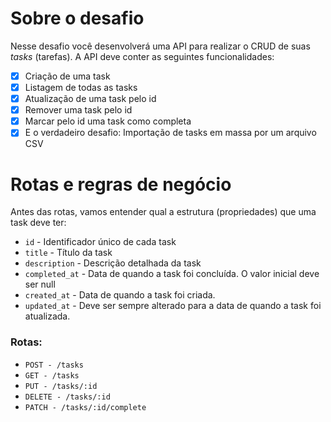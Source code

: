 # Sobre o desafio

Nesse desafio você desenvolverá uma API para realizar o CRUD de suas *tasks* (tarefas).
A API deve conter as seguintes funcionalidades:

- [x] Criação de uma task
- [x] Listagem de todas as tasks
- [x] Atualização de uma task pelo id
- [x] Remover uma task pelo id
- [x] Marcar pelo id uma task como completa 
- [x] E o verdadeiro desafio: Importação de tasks em massa por um arquivo CSV

# Rotas e regras de negócio

Antes das rotas, vamos entender qual a estrutura (propriedades) que uma task deve ter:

* `id` - Identificador único de cada task
* `title` - Título da task
* `description` - Descrição detalhada da task
* `completed_at` - Data de quando a task foi concluída. O valor inicial deve ser null
* `created_at` - Data de quando a task foi criada.
* `updated_at` - Deve ser sempre alterado para a data de quando a task foi atualizada.

### Rotas:

* `POST - /tasks`
* `GET - /tasks`
* `PUT - /tasks/:id`
* `DELETE - /tasks/:id`
* `PATCH - /tasks/:id/complete`